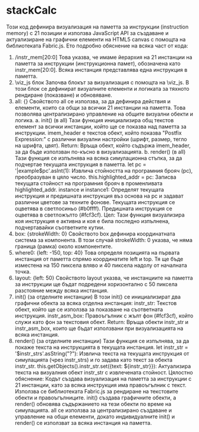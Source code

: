 # stackCalc
Този код дефинира визуализация на паметта за инструкции (instruction memory) с 21 позиции и използва JavaScript API за създаване и актуализиране на графични елементи на HTML5 canvas с помощта на библиотеката Fabric.js. Ето подробно обяснение на всяка част от кода:

1. /instr_mem[20:0]
Това указва, че имаме йерархия на 21 инстанции на паметта за инструкции (инструкционна памет), обозначена като instr_mem[20:0]. Всяка инстанция представлява една инструкция в паметта.
2. \viz_js блок
Започва блокът за визуализация с помощта на \viz_js. В този блок се дефинират визуалните елементи и логиката за тяхното рендиране (показване) и обновяване.
3. all: {}
Свойството all се използва, за да дефинира действия и елементи, които са общи за всички 21 инстанции на паметта. Това позволява централизирано управление на общите визуални обекти и логика.
a. init() (в all)
Тази функция инициализира общ текстов елемент за всички инстанции, който ще се показва над паметта за инструкции.
imem_header е текстов обект, който показва "Postfix Expression:" с различни визуални настройки (шрифт, размер, тегло на шрифта, цвят).
Return: Връща обект, който съдържа imem_header, за да бъде използван по-късно в визуализацията.
b. render() (в all)
Тази функция се изпълнява на всяка симулационна стъпка, за да подчертае текущата инструкция в паметта.
let pc = '|example$pc'.asInt(1): Извлича стойността на програмния брояч (pc), преобразуван в цяло число.
this.highlighted_addr = pc: Записва текущата стойност на програмния брояч в променливата highlighted_addr.
instance и instance1: Определят текущата инструкция и предишната инструкция въз основа на pc и задават различни цветове за техните фонове.
Текущата инструкция се оцветява в светлосиньо (#b0ffff).
Предишната инструкция се оцветява в светложълто (#fcf3cf).
Цел: Тази функция визуализира коя инструкция е активна и коя е била последно изпълнена, подчертавайки съответните кутии.
4. box: {strokeWidth: 0}
Свойството box дефинира координатната система за компонента. В този случай strokeWidth: 0 указва, че няма граница (рамка) около компонентите.
5. where0: {left: -150, top: 40}
Това определя позицията на първата инстанция от паметта спрямо координатите left и top. Тя ще бъде изместена на 150 пиксела вляво и 40 пиксела надолу от началната точка.
6. layout: {left: 50}
Свойството layout указва, че инстанциите на паметта за инструкции ще бъдат подредени хоризонтално с 50 пиксела разстояние между всяка инстанция.
7. init() (за отделните инстанции)
В този init() се инициализират два графични обекта за всяка отделна инстанция:
instr_str: Текстов обект, който ще се използва за показване на съответната инструкция.
instr_asm_box: Правоъгълник с жълт фон (#fcf3cf), който служи като фон за текстовия обект.
Return: Връща обекти instr_str и instr_asm_box, които ще бъдат използвани при визуализацията на всяка инстанция.
8. render() (за отделните инстанции)
Тази функция се изпълнява, за да покаже текста на инструкцията в текущата инстанция.
let instr_str = '$instr_strs'.asString("?"): Извлича текста на текущата инструкция от симулацията (чрез instr_strs) и го задава като текст за обекта instr_str.
this.getObjects().instr_str.set({text: ${instr_str}}): Актуализира текста на визуалния обект instr_str с извлечената стойност.
Цялостно обяснение:
Кодът създава визуализация на паметта за инструкции с 21 инстанции, като за всяка инструкция има правоъгълник с текст.
Използва се библиотеката Fabric.js за рендиране на текстовите обекти и правоъгълниците.
init() създава графичните обекти, а render() обновява съдържанието на тези обекти по време на симулацията.
all се използва за централизирано създаване и управление на общи елементи, докато индивидуалните init() и render() се използват за всяка инстанция на паметта.
